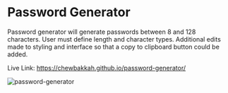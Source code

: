 # Password Generator

Password generator will generate passwords between 8 and 128 characters. User must define length and character types. Additional edits made to styling and interface so that a copy to clipboard button could be added.

Live Link:
https://chewbakkah.github.io/password-generator/

![password-generator](https://user-images.githubusercontent.com/92648393/143778512-3b061a55-cf83-4cd9-b1fb-2a08173052b0.JPG)
